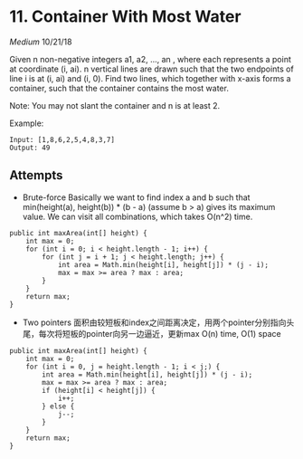 # 11. Container With Most Water
*Medium*
10/21/18

Given n non-negative integers a1, a2, ..., an , where each represents a point at coordinate (i, ai). n vertical lines are drawn such that the two endpoints of line i is at (i, ai) and (i, 0). Find two lines, which together with x-axis forms a container, such that the container contains the most water.

Note: You may not slant the container and n is at least 2.

Example:
```
Input: [1,8,6,2,5,4,8,3,7]
Output: 49
```

## Attempts
* Brute-force
Basically we want to find index a and b such that min(height(a), height(b)) * (b - a) (assume b > a) gives its maximum value.
We can visit all combinations, which takes O(n^2) time.
```
public int maxArea(int[] height) {
    int max = 0;
    for (int i = 0; i < height.length - 1; i++) {
        for (int j = i + 1; j < height.length; j++) {
            int area = Math.min(height[i], height[j]) * (j - i);
            max = max >= area ? max : area;
        }
    }
    return max;
}
```
* Two pointers
面积由较短板和index之间距离决定，用两个pointer分别指向头尾，每次将短板的pointer向另一边逼近，更新max
O(n) time, O(1) space
```
public int maxArea(int[] height) {
    int max = 0;
    for (int i = 0, j = height.length - 1; i < j;) {
        int area = Math.min(height[i], height[j]) * (j - i);
        max = max >= area ? max : area;
        if (height[i] < height[j]) {
            i++;
        } else {
            j--;
        }
    }
    return max;
}
```
